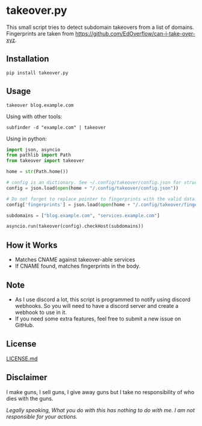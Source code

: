 # takeover.py
This small script tries to detect subdomain takeovers from a list of domains. Fingerprints are taken from https://github.com/EdOverflow/can-i-take-over-xyz.


## Installation

```
pip install takeover.py
```

## Usage

```
takeover blog.example.com
```

Using with other tools:

```
subfinder -d "example.com" | takeover
```

Using in python:

```python
import json, asyncio
from pathlib import Path
from takeover import takeover

home = str(Path.home())

# config is an dictionary. See ~/.config/takeover/config.json for structure
config = json.load(open(home + "/.config/takeover/config.json"))

# Do not forget to replace pointer to fingerprints with the valid data. See ~/.config/takeover/fingerprints.json for structure
config['fingerprints'] = json.load(open(home + "/.config/takeover/fingerprints.json"))

subdomains = ["blog.example.com", "services.example.com"]

asyncio.run(takeover(config).checkHost(subdomains))
```

## How it Works
* Matches CNAME against takeover-able services
* If CNAME found, matches fingerprints in the body.

## Note
* As I use discord a lot, this script is programmed to notify using discord webhooks. So you will need to have a discord server and create a webhook to use in it. 
* If you need some extra features, feel free to submit a new issue on GitHub.

## License
[LICENSE.md](LICENSE.md)

## Disclaimer
I make guns, I sell guns, I give away guns but I take no responsibility of who dies with the guns.

_Legally speaking, What you do with this has nothing to do with me. I am not responsible for your actions._

